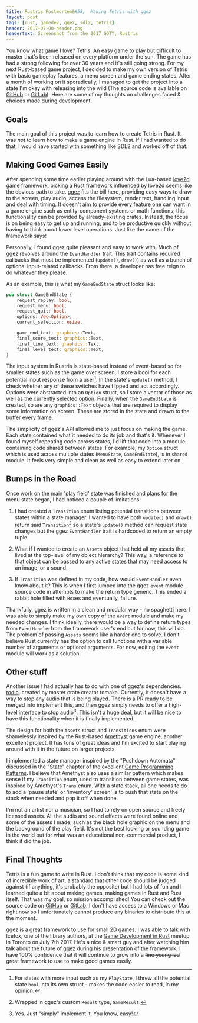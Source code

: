 ```yaml
---
title: Rustris Postmortem&#58;  Making Tetris with ggez 
layout: post
tags: [rust, gamedev, ggez, sdl2, tetris]
header: 2017-07-08-header.png
headertext: Screenshot from the 2017 GOTY, Rustris
---
```


You know what game I love? Tetris. An easy game to play but difficult to master
that's been released on every platform under the sun. The game has had a strong
following for over 30 years and it's still going strong. For my next Rust-based
game project, I decided to make my own version of Tetris with basic gameplay
features, a menu screen and game ending states. After a month of working on it
sporadically, I managed to get the project into a state I'm okay with releasing
into the wild (The source code is available
on [GitHub](https://github.com/obsoke/rustris)
or [GitLab](https://gitlab.com/obsoke/rustris)). Here are some of my thoughts on
challenges faced & choices made during development.

## Goals

The main goal of this project was to learn how to create Tetris in Rust. It was
*not* to learn how to make a game engine in Rust. If I had wanted to do that, I
would have started with something like SDL2 and worked off of that.

## Making Good Games Easily

After spending some time earlier playing around with the
Lua-based [love2d](https://love2d.org/) game framework, picking a Rust framework
influenced by love2d seems like the obvious path to
take. [ggez](http://ggez.rs/) fits the bill here, providing easy ways to draw to
the screen, play audio, access the filesystem, render text, handling input and
deal with timing. It doesn't aim to provide every feature one can want in a game
engine such as entity-component systems or math functions; this functionality
can be provided by already-existing crates. Instead, the focus is on being easy
to get up and running, and to be productive quickly without having to think
about lower level operations. Just like the name of the framework says!

Personally, I found ggez quite pleasant and easy to work with. Much of ggez
revolves around the `EventHandler` trait. This trait contains required callbacks
that must be implemented (`update()`, `draw()`) as well as a bunch of optional
input-related callbacks. From there, a developer has free reign to do whatever
they please.

As an example, this is what my `GameEndState` struct looks like:

```rust
pub struct GameEndState {
    request_replay: bool,
    request_menu: bool,
    request_quit: bool,
    options: Vec<Option>,
    current_selection: usize,

    game_end_text: graphics::Text,
    final_score_text: graphics::Text,
    final_line_text: graphics::Text,
    final_level_text: graphics::Text,
}
```

The input system in Rustris is state-based instead of event-based so for smaller
states such as the game over screen, I store a bool for each potential input
response from a user[^1]. In the state's `update()` method, I check whether any
of these switches have flipped and act accordingly. Options were abstracted into
an `Option` struct, so I store a vector of those as well as the currently
selected option. Finally, when the `GameEndState` is created, so are any
`graphics::Text` objects that are required to display some information on
screen. These are stored in the state and drawn to the buffer every frame.

The simplicity of ggez's API allowed me to just focus on making the game. Each
state contained what it needed to do its job and that's it. Whenever I found
myself repeating code across states, I'd lift that code into a module containing
code shared between states. For example, my `Option` struct which is used across
multiple states (`MenuState`, `GameEndState`), is in `shared` module. It feels
very simple and clean as well as easy to extend later on.

## Bumps in the Road

Once work on the main 'play field' state was finished and plans for the menu
state began, I had noticed a couple of limitations:

1. I had created a `Transition` enum listing potential transitions between
   states within a state manager. I wanted to have both `update()` and `draw()`
   return said `Transition`[^2] so a state's `update()` method can request state
   changes but the ggez `EventHandler` trait is hardcoded to return an empty
   tuple.

2. What if I wanted to create an `Assets` object that held all my assets that
   lived at the top-level of my object hierarchy? This way, a reference to that
   object can be passed to any active states that may need access to an image,
   or a sound. 

3. If `Transition` was defined in my code, how would `EventHandler` even know
   about it? This is when I first jumped into the ggez `event` module source
   code in attempts to make the return type generic. This ended a rabbit hole
   filled with `Box`es and eventually, failure.
   
Thankfully, ggez is written in a clean and modular way - no spaghetti here. I
was able to simply make my own copy of the `event` module and make my needed
changes. I think ideally, there would be a way to define return types from
`EventHandler`from the framework user's end but for now, this will do. The
problem of passing `Assets` seems like a harder one to solve. I don't believe
Rust currently has the option to call functions with a variable number of
arguments or optional arguments. For now, editing the `event` module will work
as a solution.

## Other stuff

Another issue I had actually has to do with one of ggez's
dependencies. [rodio](https://github.com/tomaka/rodio), created by master crate
creator tomaka. Currently, it doesn't have a way to stop any audio that is being
played. There is a PR ready to be merged into implement this, and then ggez
simply needs to offer a high-level interface to stop audio[^3]. This isn't a
huge deal, but it will be nice to have this functionality when it is finally
implemented.

The design for both the `Assets` struct and `Transitions` enum were shamelessly
inspired by the Rust-based [Amethyst](https://www.amethyst.rs/) game engine,
another excellent project. It has tons of great ideas and I'm excited to start
playing around with it in the future on larger projects.

I implemented a state manager inspired by the "Pushdown Automata" discussed in
the "State" chapter of the excellent
[Game Programming Patterns](http://gameprogrammingpatterns.com/state.html). I
believe that Amethyst also uses a similar pattern which makes sense if my
`Transition` enum, used to transition between game states, was inspired by
Amethyst's `Trans` enum. With a state stack, all one needs to do to add a 'pause
state' or 'inventory' screen' is to push that state on the stack when needed and
pop it off when done.

I'm not an artist nor a musician, so I had to rely on open source and freely
licensed assets. All the audio and sound effects were found online and some of
the assets I made, such as the black hole graphic on the menu and the background
of the play field. It's not the best looking or sounding game in the world but
for what was an educational non-commercial product, I think it did the job.

## Final Thoughts

Tetris is a fun game to write in Rust. I don't think that my code is some kind
of incredible work of art, a standard that other code should be judged against
(if anything, it's probably the opposite) but I had lots of fun and I learned
quite a bit about making games, making games in Rust and Rust itself. That was
my goal, so mission accomplished! You can check out the source code
on [GitHub](https://github.com/obsoke/rustris)
or [GitLab](https://gitlab.com/obsoke/rustris). I don't have access to a Windows
or Mac right now so I unfortunately cannot produce any binaries to distribute
this at the moment.

ggez is a great framework to use for small 2D games. I was able to talk with
Icefox, one of the library authors, at the
[Game Development in Rust](https://air.mozilla.org/game-developement-in-rust/)
meetup in Toronto on July 7th 2017. He's a nice & smart guy and after watching
him talk about the future of ggez during his presentation of the framework, I
have 100% confidence that it will continue to grow into a ~~fine young lad~~
great framework to use to make good games easily.

[^1]: For states with more input such as my `PlayState`, I threw all the
    potential state `bool` into its own struct - makes the code easier to read,
    in my opinion.

[^2]: Wrapped in ggez's custom `Result` type, `GameResult`.

[^3]: Yes. Just "simply" implement it. You know, easy!
